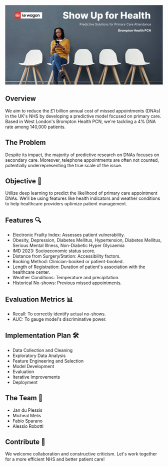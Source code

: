 <img src="https://github.com/janduplessis883/project-showupforhealth/blob/master/images/Show%20Up%20for%20Health.png?raw=true" width=800>

## Overview

We aim to reduce the £1 billion annual cost of missed appointments (DNAs) in the UK's NHS by developing a predictive model focused on primary care. Based in West London's Brompton Health PCN, we're tackling a 4% DNA rate among 140,000 patients.

## The Problem

Despite its impact, the majority of predictive research on DNAs focuses on secondary care. Moreover, telephone appointments are often not counted, potentially underrepresenting the true scale of the issue.

## Objective 🎯

Utilize deep learning to predict the likelihood of primary care appointment DNAs. We'll be using features like health indicators and weather conditions to help healthcare providers optimize patient management.
## Features 🔍

- Electronic Frailty Index: Assesses patient vulnerability.
- Obesity, Depression, Diabetes Mellitus, Hypertension, Diabetes Mellitus, Serious Mental Illness, Non-Diabetic Hyper Glycaemia
- IMD 2023: Socioeconomic status score.
- Distance from Surgery/Station: Accessibility factors.
- Booking Method: Clinician-booked or patient-booked.
- Length of Registration: Duration of patient's association with the healthcare center.
- Weather Conditions: Temperature and precipitation.
- Historical No-shows: Previous missed appointments.

## Evaluation Metrics 📊

- Recall: To correctly identify actual no-shows.
- AUC: To gauge model's discriminative power.

## Implementation Plan 🛠️

- Data Collection and Cleaning
- Exploratory Data Analysis
- Feature Engineering and Selection
- Model Development
- Evaluation
- Iterative Improvements
- Deployment

## The Team 👥

- Jan du Plessis
- Micheal Melis
- Fabio Sparano
- Alessio Robotti
## Contribute 🤝

We welcome collaboration and constructive criticism. Let's work together for a more efficient NHS and better patient care!


